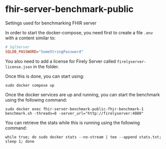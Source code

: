 # fhir-server-benchmark-public
Settings used for benchmarking FHIR server

In order to start the docker-compose, you need first to create a file `.env` with a content similar to:
```INI
# SqlServer
SQLDB_PASSWORD="SomeStringPassword"
```
You also need to add a license for Firely Server called `firelyserver-license.json` in the folder.

Once this is done, you can start using:

```SH
sudo docker compose up
```

Once the docker services are up and running, you can start the benchmark using the following command:
```SH
sudo docker exec fhir-server-benchmark-public-fhir-benchmark-1 benchmark.sh -threads=8 -server_url="http://firelyserver:4080"
```

You can retrieve the stats while this is running using the following command:
```SH
while true; do sudo docker stats --no-stream | tee --append stats.txt; sleep 1; done
```